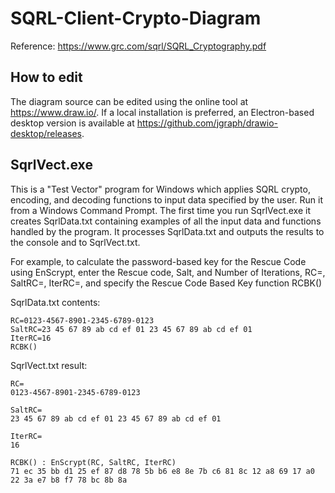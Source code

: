 # SQRL-Client-Crypto-Diagram
Reference: https://www.grc.com/sqrl/SQRL_Cryptography.pdf

## How to edit
The diagram source can be edited using the online tool at https://www.draw.io/. If a local installation is preferred, an Electron-based desktop version is available at https://github.com/jgraph/drawio-desktop/releases.

## SqrlVect.exe
This is a "Test Vector" program for Windows which applies SQRL crypto, encoding, and decoding functions to input data specified by the user.  Run it from a Windows Command Prompt.
The first time you run SqrlVect.exe it creates SqrlData.txt containing examples of all the input data and functions handled by the program.
It processes SqrlData.txt and outputs the results to the console and to SqrlVect.txt.

For example, to calculate the password-based key for the Rescue Code using EnScrypt, enter the Rescue code, Salt, and Number of Iterations, RC=, SaltRC=, IterRC=, and specify the Rescue Code Based Key function RCBK()

SqrlData.txt contents:

	RC=0123-4567-8901-2345-6789-0123  
	SaltRC=23 45 67 89 ab cd ef 01 23 45 67 89 ab cd ef 01  
	IterRC=16  
	RCBK()

SqrlVect.txt result:
	
	RC=  
	0123-4567-8901-2345-6789-0123  

	SaltRC=  
	23 45 67 89 ab cd ef 01 23 45 67 89 ab cd ef 01  

	IterRC=  
	16  

	RCBK() : EnScrypt(RC, SaltRC, IterRC)  
	71 ec 35 bb d1 25 ef 87 d8 78 5b b6 e8 8e 7b c6 81 8c 12 a8 69 17 a0 22 3a e7 b8 f7 78 bc 8b 8a  

